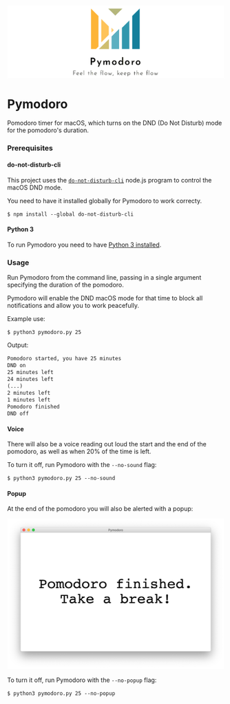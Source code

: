 ![Pymodoro logo](img/gh_logo.png)

# Pymodoro
Pomodoro timer for macOS, which turns on the DND (Do Not Disturb) mode for the pomodoro's duration.

### Prerequisites

#### do-not-disturb-cli

This project uses the [`do-not-disturb-cli`](https://github.com/sindresorhus/do-not-disturb-cli)
node.js program to control the macOS DND mode.

You need to have it installed globally for Pymodoro to work correcty.

```
$ npm install --global do-not-disturb-cli
```

#### Python 3

To run Pymodoro you need to have [Python 3 installed](https://www.python.org/downloads/).

### Usage

Run Pymodoro from the command line, passing in a single argument
specifying the duration of the pomodoro.

Pymodoro will enable the DND macOS mode for that time to block all
notifications and allow you to work peacefully.

Example use:
```
$ python3 pymodoro.py 25
```

Output:
```
Pomodoro started, you have 25 minutes
DND on
25 minutes left
24 minutes left
(...)
2 minutes left
1 minutes left
Pomodoro finished
DND off
```

#### Voice
There will also be a voice reading out loud the start and the
end of the pomodoro, as well as when 20% of the time is left.

To turn it off, run Pymodoro with the `--no-sound` flag:
```
$ python3 pymodoro.py 25 --no-sound
```

#### Popup
At the end of the pomodoro you will also be alerted with
a popup:

![Pymodoro popup](img/pymodoro_popup.png)

To turn it off, run Pymodoro with the `--no-popup` flag:
```
$ python3 pymodoro.py 25 --no-popup
```